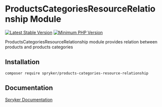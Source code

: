 # ProductsCategoriesResourceRelationship Module
[![Latest Stable Version](https://poser.pugx.org/spryker/products-categories-resource-relationship/v/stable.svg)](https://packagist.org/packages/spryker/products-categories-resource-relationship)
[![Minimum PHP Version](https://img.shields.io/badge/php-%3E%3D%207.4-8892BF.svg)](https://php.net/)

ProductsCategoriesResourceRelationship module provides relation between products and products categories

## Installation

```
composer require spryker/products-categories-resource-relationship
```

## Documentation

[Spryker Documentation](https://docs.spryker.com)
